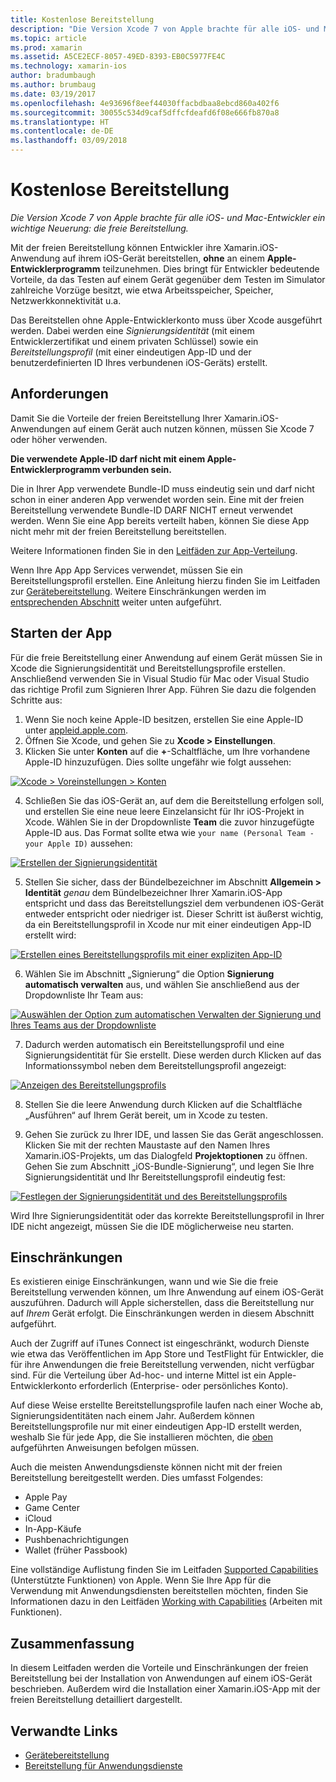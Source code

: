 ```yaml
---
title: Kostenlose Bereitstellung
description: "Die Version Xcode 7 von Apple brachte für alle iOS- und Mac-Entwickler ein wichtige Neuerung: die freie Bereitstellung."
ms.topic: article
ms.prod: xamarin
ms.assetid: A5CE2ECF-8057-49ED-8393-EB0C5977FE4C
ms.technology: xamarin-ios
author: bradumbaugh
ms.author: brumbaug
ms.date: 03/19/2017
ms.openlocfilehash: 4e93696f8eef44030ffacbdbaa8ebcd860a402f6
ms.sourcegitcommit: 30055c534d9caf5dffcfdeafd6f08e666fb870a8
ms.translationtype: HT
ms.contentlocale: de-DE
ms.lasthandoff: 03/09/2018
---
```

# <a name="free-provisioning"></a>Kostenlose Bereitstellung

_Die Version Xcode 7 von Apple brachte für alle iOS- und Mac-Entwickler ein wichtige Neuerung: die freie Bereitstellung._

Mit der freien Bereitstellung können Entwickler ihre Xamarin.iOS-Anwendung auf ihrem iOS-Gerät bereitstellen, **ohne** an einem **Apple-Entwicklerprogramm** teilzunehmen. Dies bringt für Entwickler bedeutende Vorteile, da das Testen auf einem Gerät gegenüber dem Testen im Simulator zahlreiche Vorzüge besitzt, wie etwa Arbeitsspeicher, Speicher, Netzwerkkonnektivität u.a.

Das Bereitstellen ohne Apple-Entwicklerkonto muss über Xcode ausgeführt werden. Dabei werden eine *Signierungsidentität* (mit einem Entwicklerzertifikat und einem privaten Schlüssel) sowie ein *Bereitstellungsprofil* (mit einer eindeutigen App-ID und der benutzerdefinierten ID Ihres verbundenen iOS-Geräts) erstellt.

## <a name="requirements"></a>Anforderungen

Damit Sie die Vorteile der freien Bereitstellung Ihrer Xamarin.iOS-Anwendungen auf einem Gerät auch nutzen können, müssen Sie Xcode 7 oder höher verwenden.

**Die verwendete Apple-ID darf nicht mit einem Apple-Entwicklerprogramm verbunden sein.**

Die in Ihrer App verwendete Bundle-ID muss eindeutig sein und darf nicht schon in einer anderen App verwendet worden sein. Eine mit der freien Bereitstellung verwendete Bundle-ID DARF NICHT erneut verwendet werden. Wenn Sie eine App bereits verteilt haben, können Sie diese App nicht mehr mit der freien Bereitstellung bereitstellen. 

Weitere Informationen finden Sie in den [Leitfäden zur App-Verteilung](~/ios/deploy-test/app-distribution/index.md).

Wenn Ihre App App Services verwendet, müssen Sie ein Bereitstellungsprofil erstellen. Eine Anleitung hierzu finden Sie im Leitfaden zur [Gerätebereitstellung](~/ios/get-started/installation/device-provisioning/index.md#appservices). Weitere Einschränkungen werden im [entsprechenden Abschnitt](#limitations) weiter unten aufgeführt.


## <a name="a-namelaunching--launching-your-app"></a><a name="launching" /> Starten der App

Für die freie Bereitstellung einer Anwendung auf einem Gerät müssen Sie in Xcode die Signierungsidentität und Bereitstellungsprofile erstellen. Anschließend verwenden Sie in Visual Studio für Mac oder Visual Studio das richtige Profil zum Signieren Ihrer App. Führen Sie dazu die folgenden Schritte aus:

1. Wenn Sie noch keine Apple-ID besitzen, erstellen Sie eine Apple-ID unter [appleid.apple.com](https://appleid.apple.com/account).
2. Öffnen Sie Xcode, und gehen Sie zu **Xcode > Einstellungen**.
3. Klicken Sie unter **Konten** auf die **+**-Schaltfläche, um Ihre vorhandene Apple-ID hinzuzufügen. Dies sollte ungefähr wie folgt aussehen:

  [![](free-provisioning-images/launchapp1.png "Xcode > Voreinstellungen > Konten")](free-provisioning-images/launchapp1.png#lightbox)

4. Schließen Sie das iOS-Gerät an, auf dem die Bereitstellung erfolgen soll, und erstellen Sie eine neue leere Einzelansicht für Ihr iOS-Projekt in Xcode. Wählen Sie in der Dropdownliste **Team** die zuvor hinzugefügte Apple-ID aus. Das Format sollte etwa wie `your name (Personal Team - your Apple ID)` aussehen:

  [![](free-provisioning-images/launchapp2.png "Erstellen der Signierungsidentität")](free-provisioning-images/launchapp2.png#lightbox)

5. Stellen Sie sicher, dass der Bündelbezeichner im Abschnitt **Allgemein > Identität** _genau_ dem Bündelbezeichner Ihrer Xamarin.iOS-App entspricht und dass das Bereitstellungsziel dem verbundenen iOS-Gerät entweder entspricht oder niedriger ist. Dieser Schritt ist äußerst wichtig, da ein Bereitstellungsprofil in Xcode nur mit einer eindeutigen App-ID erstellt wird:

  [![](free-provisioning-images/launchapp5.png "Erstellen eines Bereitstellungsprofils mit einer expliziten App-ID")](free-provisioning-images/launchapp5.png#lightbox)

6. Wählen Sie im Abschnitt „Signierung“ die Option **Signierung automatisch verwalten** aus, und wählen Sie anschließend aus der Dropdownliste Ihr Team aus:

  [![](free-provisioning-images/launchapp6.png "Auswählen der Option zum automatischen Verwalten der Signierung und Ihres Teams aus der Dropdownliste")](free-provisioning-images/launchapp6.png#lightbox)

7. Dadurch werden automatisch ein Bereitstellungsprofil und eine Signierungsidentität für Sie erstellt. Diese werden durch Klicken auf das Informationssymbol neben dem Bereitstellungsprofil angezeigt:

  [![](free-provisioning-images/launchapp7.png "Anzeigen des Bereitstellungsprofils")](free-provisioning-images/launchapp7.png#lightbox)

8. Stellen Sie die leere Anwendung durch Klicken auf die Schaltfläche „Ausführen“ auf Ihrem Gerät bereit, um in Xcode zu testen.

9. Gehen Sie zurück zu Ihrer IDE, und lassen Sie das Gerät angeschlossen. Klicken Sie mit der rechten Maustaste auf den Namen Ihres Xamarin.iOS-Projekts, um das Dialogfeld **Projektoptionen** zu öffnen. Gehen Sie zum Abschnitt „iOS-Bundle-Signierung“, und legen Sie Ihre Signierungsidentität und Ihr Bereitstellungsprofil eindeutig fest:

  [![](free-provisioning-images/launchapp8.png "Festlegen der Signierungsidentität und des Bereitstellungsprofils")](free-provisioning-images/launchapp8.png#lightbox)

Wird Ihre Signierungsidentität oder das korrekte Bereitstellungsprofil in Ihrer IDE nicht angezeigt, müssen Sie die IDE möglicherweise neu starten.


## <a name="a-namelimitations-limitations"></a><a name="limitations" />Einschränkungen

Es existieren einige Einschränkungen, wann und wie Sie die freie Bereitstellung verwenden können, um Ihre Anwendung auf einem iOS-Gerät auszuführen. Dadurch will Apple sicherstellen, dass die Bereitstellung nur auf *Ihrem* Gerät erfolgt. Die Einschränkungen werden in diesem Abschnitt aufgeführt.

Auch der Zugriff auf iTunes Connect ist eingeschränkt, wodurch Dienste wie etwa das Veröffentlichen im App Store und TestFlight für Entwickler, die für ihre Anwendungen die freie Bereitstellung verwenden, nicht verfügbar sind. Für die Verteilung über Ad-hoc- und interne Mittel ist ein Apple-Entwicklerkonto erforderlich (Enterprise- oder persönliches Konto).

Auf diese Weise erstellte Bereitstellungsprofile laufen nach einer Woche ab, Signierungsidentitäten nach einem Jahr. Außerdem können Bereitstellungsprofile nur mit einer eindeutigen App-ID erstellt werden, weshalb Sie für jede App, die Sie installieren möchten, die [oben](#launching) aufgeführten Anweisungen befolgen müssen.

Auch die meisten Anwendungsdienste können nicht mit der freien Bereitstellung bereitgestellt werden. Dies umfasst Folgendes:

- Apple Pay
- Game Center
- iCloud
- In-App-Käufe
- Pushbenachrichtigungen
- Wallet (früher Passbook)

Eine vollständige Auflistung finden Sie im Leitfaden [Supported Capabilities](https://developer.apple.com/library/prerelease/ios/documentation/IDEs/Conceptual/AppDistributionGuide/SupportedCapabilities/SupportedCapabilities.html#//apple_ref/doc/uid/TP40012582-CH38-SW1) (Unterstützte Funktionen) von Apple. Wenn Sie Ihre App für die Verwendung mit Anwendungsdiensten bereitstellen möchten, finden Sie Informationen dazu in den Leitfäden [Working with Capabilities](~/ios/deploy-test/provisioning/capabilities/index.md) (Arbeiten mit Funktionen).


## <a name="summary"></a>Zusammenfassung

In diesem Leitfaden werden die Vorteile und Einschränkungen der freien Bereitstellung bei der Installation von Anwendungen auf einem iOS-Gerät beschrieben. Außerdem wird die Installation einer Xamarin.iOS-App mit der freien Bereitstellung detailliert dargestellt.

## <a name="related-links"></a>Verwandte Links

- [Gerätebereitstellung](~/ios/get-started/installation/device-provisioning/index.md)
- [Bereitstellung für Anwendungsdienste](~/ios/get-started/installation/device-provisioning/index.md#appservices)
